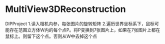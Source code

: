 # MultiView3DReconstruction
DIPProject
1.读入相机内参，每张图片的旋转矩阵
2.遍历世界坐标系下，鼠标可能存在范围立方体W内的每个点P。将P变换到7张图片上，如果在7张图片上都在鼠标上。则留下这个点。否则从W中去掉这个点
